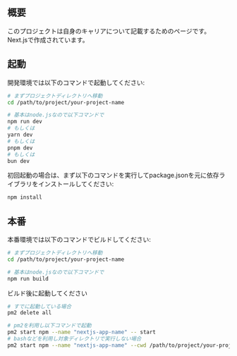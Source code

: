 ## 概要
このプロジェクトは自身のキャリアについて記載するためのページです。Next.jsで作成されています。

## 起動

開発環境では以下のコマンドで起動してください:

```bash
# まずプロジェクトディレクトリへ移動
cd /path/to/project/your-project-name

# 基本はnode.jsなので以下コマンドで
npm run dev
# もしくは
yarn dev
# もしくは
pnpm dev
# もしくは
bun dev
```

初回起動の場合は、まず以下のコマンドを実行してpackage.jsonを元に依存ライブラリをインストールしてください:

```bash
npm install
```

## 本番

本番環境では以下のコマンドでビルドしてください:

```bash
# まずプロジェクトディレクトリへ移動
cd /path/to/project/your-project-name

# 基本はnode.jsなので以下コマンドで
npm run build
```

ビルド後に起動してください

```bash
# すでに起動している場合
pm2 delete all

# pm2を利用し以下コマンドで起動
pm2 start npm --name "nextjs-app-name" -- start
# bashなどを利用し対象ディレクトリで実行しない場合
pm2 start npm --name "nextjs-app-name" --cwd /path/to/project/your-project-name -- run start
```